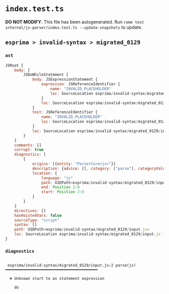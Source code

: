 # `index.test.ts`

**DO NOT MODIFY**. This file has been autogenerated. Run `rome test internal/js-parser/index.test.ts --update-snapshots` to update.

## `esprima > invalid-syntax > migrated_0129`

### `ast`

```javascript
JSRoot {
	body: [
		JSDoWhileStatement {
			body: JSExpressionStatement {
				expression: JSReferenceIdentifier {
					name: "INVALID_PLACEHOLDER"
					loc: SourceLocation esprima/invalid-syntax/migrated_0129/input.js 2:0-2:0
				}
				loc: SourceLocation esprima/invalid-syntax/migrated_0129/input.js 2:0-2:0
			}
			test: JSReferenceIdentifier {
				name: "INVALID_PLACEHOLDER"
				loc: SourceLocation esprima/invalid-syntax/migrated_0129/input.js 2:0-2:0
			}
			loc: SourceLocation esprima/invalid-syntax/migrated_0129/input.js 1:0-2:0
		}
	]
	comments: []
	corrupt: true
	diagnostics: [
		{
			origins: [{entity: "ParserCore<js>"}]
			description: {advice: [], category: ["parse"], categoryValue: "js", message: [RAW_MARKUP {value: "Unknown start to an "}, "statement expression"]}
			location: {
				language: "js"
				path: UIDPath<esprima/invalid-syntax/migrated_0129/input.js>
				end: Position 2:0
				start: Position 2:0
			}
		}
	]
	directives: []
	hasHoistedVars: false
	sourceType: "script"
	syntax: []
	path: UIDPath<esprima/invalid-syntax/migrated_0129/input.js>
	loc: SourceLocation esprima/invalid-syntax/migrated_0129/input.js 1:0-2:0
}
```

### `diagnostics`

```

 esprima/invalid-syntax/migrated_0129/input.js:2 parse(js) ━━━━━━━━━━━━━━━━━━━━━━━━━━━━━━━━━━━━━━━━━

  ✖ Unknown start to an statement expression

    do


```
